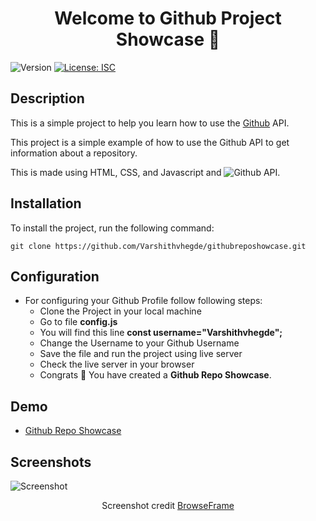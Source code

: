 <!--documentation for the project-->
<h1 align="center">Welcome to Github Project Showcase 👋</h1>
<p>
  <img alt="Version" src="https://img.shields.io/badge/version-1.0.0-blue.svg?cacheSeconds=2592000" />
  <a href="#" target="_blank">
    <img alt="License: ISC" src="https://img.shields.io/badge/License-ISC-yellow.svg" />
  </a>
</p>

## Description

<p>
  This is a simple project to help you learn how to use the <a href="https://github.com" > Github</a> API.
</p>
<p>
  This project is a simple example of how to use the Github API to get information about a repository.
</p>
<p>This is made using HTML, CSS, and Javascript and  <img alt="Github API" src="https://img.shields.io/badge/Github-API-blue.svg" />.</p>

<h2>Installation</h2>
<p>
  To install the project, run the following command:
</p>
    
    git clone https://github.com/Varshithvhegde/githubreposhowcase.git

## Configuration 

- For configuring your Github Profile follow following steps: 
  - Clone the Project in your local machine
  - Go to file <b>config.js</b>
  - You will find this line <b>const  username="Varshithvhegde";</b>
  - Change the Username to your Github Username
  - Save the file and run the project using live server
  - Check the live server in your browser
  - Congrats 🎉  You have created a <b>Github Repo Showcase</b>.

## Demo

- [Github Repo Showcase](https://Varshithvhegde.github.io/githubreposhowcase/)

## Screenshots

<img alt="Screenshot" src="https://user-images.githubusercontent.com/80502833/185731180-bc481ebe-bc91-4c0d-b756-a75082afe201.png" />
<p align="center">Screenshot credit <a href="https://browserframe.com/">BrowseFrame</a></p>



  
     

